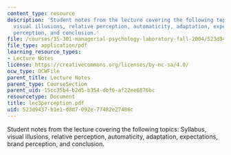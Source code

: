 ```yaml
---
content_type: resource
description: 'Student notes from the lecture covering the following topics: Syllabus,
  visual illusions, relative perception, automaticity, adaptation, expectations, brand
  perception, and conclusion.'
file: /courses/15-301-managerial-psychology-laboratory-fall-2004/523d9437b1e1d8d7092e77482e27486c_lec3perception.pdf
file_type: application/pdf
learning_resource_types:
- Lecture Notes
license: https://creativecommons.org/licenses/by-nc-sa/4.0/
ocw_type: OCWFile
parent_title: Lecture Notes
parent_type: CourseSection
parent_uid: 15cc35b4-b2d5-b354-dbf6-af22ee6876bc
resourcetype: Document
title: lec3perception.pdf
uid: 523d9437-b1e1-d8d7-092e-77482e27486c
---
```

Student notes from the lecture covering the following topics: Syllabus, visual illusions, relative perception, automaticity, adaptation, expectations, brand perception, and conclusion.